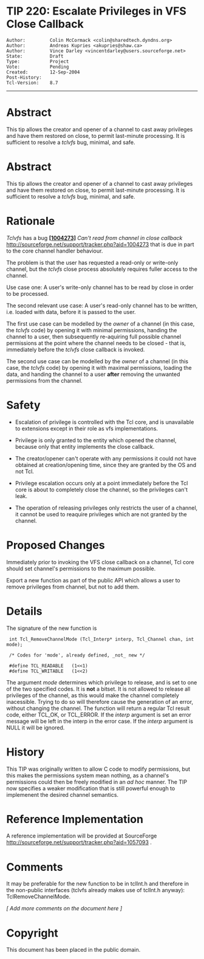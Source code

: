 # TIP 220: Escalate Privileges in VFS Close Callback
	Author:         Colin McCormack <colin@sharedtech.dyndns.org>
	Author:         Andreas Kupries <akupries@shaw.ca>
	Author:         Vince Darley <vincentdarley@users.sourceforge.net>
	State:          Draft
	Type:           Project
	Vote:           Pending
	Created:        12-Sep-2004
	Post-History:   
	Tcl-Version:    8.7
-----

# Abstract

This tip allows the creator and opener of a channel to cast away
privileges and have them restored on close, to permit last-minute
processing.  It is sufficient to resolve a _tclvfs_ bug, minimal,
and safe.

# Abstract

This tip allows the creator and opener of a channel to cast away
privileges and have them restored on close, to permit last-minute
processing.  It is sufficient to resolve a _tclvfs_ bug, minimal,
and safe.

# Rationale

_Tclvfs_ has a bug **[[1004273]](1004273.md)** _Can't read from channel in
close callback_
<http://sourceforge.net/support/tracker.php?aid=1004273> 
that is due in part to the core channel handler behaviour.

The problem is that the user has requested a read-only or write-only
channel, but the _tclvfs_ close process absolutely requires fuller
access to the channel.

Use case one: A user's write-only channel has to be read by close in
order to be processed.

The second relevant use case: A user's read-only channel has to be
written, i.e. loaded with data, before it is passed to the user.

The first use case can be modelled by the _owner_ of a channel \(in
this case, the _tclvfs_ code\) by opening it with minimal
permissions, handing the channel to a user, then subsequently
re-aquiring full possible channel permissions at the point where the
channel needs to be closed - that is, immediately before the
_tclvfs_ close callback is invoked.

The second use case can be modelled by the _owner_ of a channel \(in
this case, the _tclvfs_ code\) by opening it with maximal
permissions, loading the data, and handing the channel to a user
**after** removing the unwanted permissions from the channel.

# Safety

   * Escalation of privilege is controlled with the Tcl core, and is
     unavailable to extensions except in their role as vfs
     implementations.

   * Privilege is only granted to the entity which opened the channel,
     because only that entity implements the close callback.

   * The creator/opener can't operate with any permissions it could
     not have obtained at creation/opening time, since they are
     granted by the OS and not Tcl.

   * Privilege escalation occurs only at a point immediately before
     the Tcl core is about to completely close the channel, so the
     privileges can't leak.

   * The operation of releasing privileges only restricts the user of
     a channel, it cannot be used to reaquire privileges which are not
     granted by the channel.

# Proposed Changes

Immediately prior to invoking the VFS close callback on a channel,
Tcl core should set channel's permissions to the maximum possible.

Export a new function as part of the public API which allows a user to
remove privileges from channel, but not to add them.

# Details

The signature of the new function is

	 int Tcl_RemoveChannelMode (Tcl_Interp* interp, Tcl_Channel chan, int mode);
	
	 /* Codes for 'mode', already defined, _not_ new */
	
	 #define TCL_READABLE	(1<<1)
	 #define TCL_WRITABLE	(1<<2)

The argument _mode_ determines which privilege to release, and is
set to one of the two specified codes. It is **not** a bitset. It is
not allowed to release all privileges of the channel, as this would
make the channel completely inacessible. Trying to do so will
therefore cause the generation of an error, without changing the
channel. The function will return a regular Tcl result code, either
TCL\_OK, or TCL\_ERROR. If the _interp_ argument is set an error
message will be left in the interp in the error case. If the
_interp_ argument is NULL it will be ignored.

# History

This TIP was originally written to allow C code to modify permissions,
but this makes the permissions system mean nothing, as a channel's
permissions could then be freely modified in an _ad hoc_ manner.
The TIP now specifies a weaker modification that is still powerful
enough to implemenent the desired channel semantics.

# Reference Implementation

A reference implementation will be provided at SourceForge
<http://sourceforge.net/support/tracker.php?aid=1057093> .

# Comments

It may be preferable for the new function to be in tclInt.h and therefore in the non-public interfaces \(tclvfs already makes use of tclInt.h anyway\): TclRemoveChannelMode.

_[ Add more comments on the document here ]_

# Copyright

This document has been placed in the public domain.

